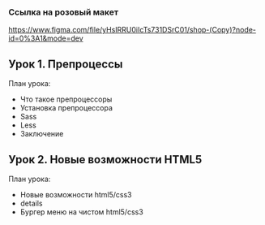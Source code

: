 
### Ссылка на розовый макет 
https://www.figma.com/file/yHsIRRU0iIcTs731DSrC01/shop-(Copy)?node-id=0%3A1&mode=dev

## Урок 1. Препроцессы
План урока:
- Что такое препроцессоры
- Установка препроцессора
- Sass
- Less
- Заключение

## Урок 2. Новые возможности HTML5
План урока:
- Новые возможности html5/css3
- details
- Бургер меню на чистом html5/css3
